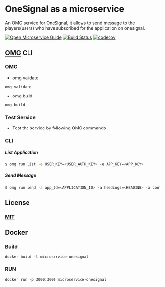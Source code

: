 # OneSignal as a microservice
An OMG service for OneSignal, it allows to send message to the players(users) who have subscribed for the application on onesignal.

[![Open Microservice Guide](https://img.shields.io/badge/OMG-enabled-brightgreen.svg?style=for-the-badge)](https://microservice.guide)
[![Build Status](https://travis-ci.org/heaptracetechnology/microservice-onesignal.svg?branch=master)](https://travis-ci.org/heaptracetechnology/microservice-onesignal)
[![codecov](https://codecov.io/gh/heaptracetechnology/microservice-onesignal/branch/master/graph/badge.svg)](https://codecov.io/gh/heaptracetechnology/microservice-onesignal)

## [OMG](hhttps://microservice.guide) CLI

### OMG

* omg validate
```
omg validate
```
* omg build
```
omg build
```
### Test Service

* Test the service by following OMG commands

### CLI

##### List Application
```sh
$ omg run list -e USER_KEY=<USER_AUTH_KEY> -e APP_KEY=<APP_KEY>
```

##### Send Message
```sh
$ omg run send -a app_Id=<APPLICATION_ID> -a headings=<HEADING> -a contents=<CONTENTS> -a isAnyWeb=<BOOLEAN> -a include_player_ids=<PLAYERS_ID>
```
## License
### [MIT](https://choosealicense.com/licenses/mit/)

## Docker
### Build
```
docker build -t microservice-onesignal
```
### RUN
```
docker run -p 3000:3000 microservice-onesignal
```
